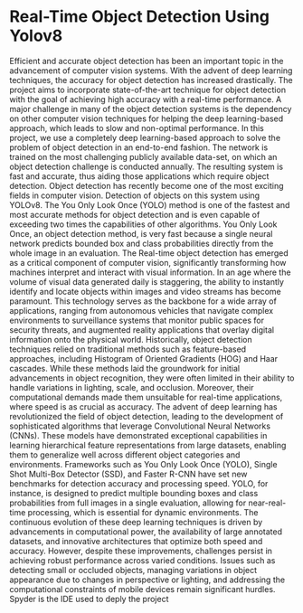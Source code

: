 # Real-Time Object Detection Using Yolov8
Efficient and accurate object detection has been an important topic in the advancement of computer vision systems. With the advent of deep learning techniques, the accuracy for object detection has increased drastically. The project aims to incorporate state-of-the-art technique for object detection with the goal of achieving high accuracy with a real-time performance. A major challenge in many of the object detection systems is the dependency on other computer vision techniques for helping the deep learning-based approach, which leads to slow and non-optimal performance. In this project, we use a completely deep learning-based approach to solve the problem of object detection in an end-to-end fashion. The network is trained on the most challenging publicly available data-set, on which an object detection challenge is conducted annually. The resulting system is fast and accurate, thus aiding those applications which require object detection. Object detection has recently become one of the most exciting fields in computer vision. Detection of objects on this system using YOLOv8. The You Only Look Once (YOLO) method is one of the fastest and most accurate methods for object detection and is even capable of exceeding two times the capabilities of other algorithms. You Only Look Once, an object detection method, is very fast because a single neural network predicts bounded box and class probabilities directly from the whole image in an evaluation.
The Real-time object detection has emerged as a critical component of computer vision, significantly transforming how machines interpret and interact with visual information. In an age where the volume of visual data generated daily is staggering, the ability to instantly identify and locate objects within images and video streams has become paramount. This technology serves as the backbone for a wide array of applications, ranging from autonomous vehicles that navigate complex environments to surveillance systems that monitor public spaces for security threats, and augmented reality applications that overlay digital information onto the physical world.
Historically, object detection techniques relied on traditional methods such as feature-based approaches, including Histogram of Oriented Gradients (HOG) and Haar cascades. While these methods laid the groundwork for initial advancements in object recognition, they were often limited in their ability to handle variations in lighting, scale, and occlusion. Moreover, their computational demands made them unsuitable for real-time applications, where speed is as crucial as accuracy.
The advent of deep learning has revolutionized the field of object detection, leading to the development of sophisticated algorithms that leverage Convolutional Neural Networks (CNNs). These models have demonstrated exceptional capabilities in learning hierarchical feature representations from large datasets, enabling them to generalize well across different object categories and environments. Frameworks such as You Only Look Once (YOLO), Single Shot Multi-Box Detector (SSD), and Faster R-CNN have set new benchmarks for detection accuracy and processing speed. YOLO, for instance, is designed to predict multiple bounding boxes and class probabilities from full images in a single evaluation, allowing for near-real-time processing, which is essential for dynamic environments.
The continuous evolution of these deep learning techniques is driven by advancements in computational power, the availability of large annotated datasets, and innovative architectures that optimize both speed and accuracy. However, despite these improvements, challenges persist in achieving robust performance across varied conditions. Issues such as detecting small or occluded objects, managing variations in object appearance due to changes in perspective or lighting, and addressing the computational constraints of mobile devices remain significant hurdles.
Spyder is the IDE used to deply the project
